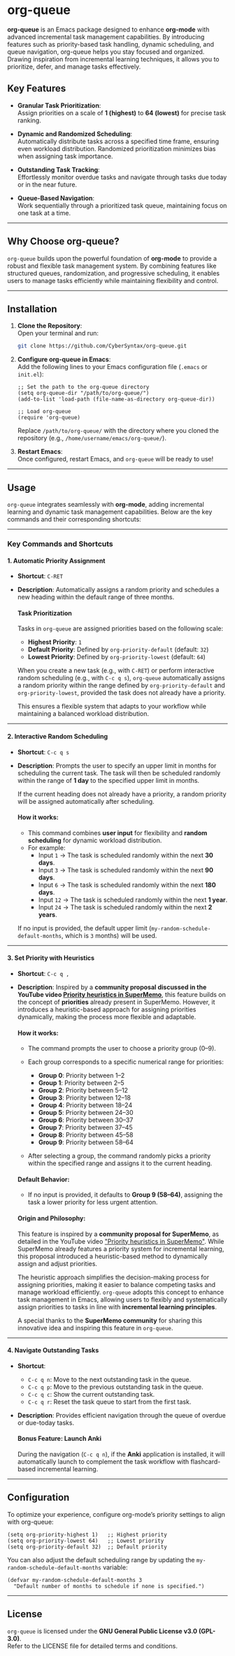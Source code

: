 # org-queue

**org-queue** is an Emacs package designed to enhance **org-mode** with advanced incremental task management capabilities. By introducing features such as priority-based task handling, dynamic scheduling, and queue navigation, org-queue helps you stay focused and organized. Drawing inspiration from incremental learning techniques, it allows you to prioritize, defer, and manage tasks effectively.

## Key Features

- **Granular Task Prioritization**:  
  Assign priorities on a scale of **1 (highest)** to **64 (lowest)** for precise task ranking.

- **Dynamic and Randomized Scheduling**:  
  Automatically distribute tasks across a specified time frame, ensuring even workload distribution. Randomized prioritization minimizes bias when assigning task importance.

- **Outstanding Task Tracking**:  
  Effortlessly monitor overdue tasks and navigate through tasks due today or in the near future.

- **Queue-Based Navigation**:  
  Work sequentially through a prioritized task queue, maintaining focus on one task at a time.

---

## Why Choose org-queue?

`org-queue` builds upon the powerful foundation of **org-mode** to provide a robust and flexible task management system. By combining features like structured queues, randomization, and progressive scheduling, it enables users to manage tasks efficiently while maintaining flexibility and control.

---

## Installation

1. **Clone the Repository**:  
   Open your terminal and run:  
   ```sh
   git clone https://github.com/CyberSyntax/org-queue.git
   ```

2. **Configure org-queue in Emacs**:  
   Add the following lines to your Emacs configuration file (`.emacs` or `init.el`):  
   ```emacs-lisp
   ;; Set the path to the org-queue directory
   (setq org-queue-dir "/path/to/org-queue/")
   (add-to-list 'load-path (file-name-as-directory org-queue-dir))

   ;; Load org-queue
   (require 'org-queue)
   ```  
   Replace `/path/to/org-queue/` with the directory where you cloned the repository (e.g., `/home/username/emacs/org-queue/`).

3. **Restart Emacs**:  
   Once configured, restart Emacs, and `org-queue` will be ready to use!

---

## Usage

`org-queue` integrates seamlessly with **org-mode**, adding incremental learning and dynamic task management capabilities. Below are the key commands and their corresponding shortcuts:

---

### Key Commands and Shortcuts

#### 1. **Automatic Priority Assignment**  
   - **Shortcut**: `C-RET`  
   - **Description**: Automatically assigns a random priority and schedules a new heading within the default range of three months.  

     #### Task Prioritization
     Tasks in `org-queue` are assigned priorities based on the following scale:  
     - **Highest Priority**: `1`  
     - **Default Priority**: Defined by `org-priority-default` (default: `32`)  
     - **Lowest Priority**: Defined by `org-priority-lowest` (default: `64`)  

     When you create a new task (e.g., with `C-RET`) or perform interactive random scheduling (e.g., with `C-c q s`), `org-queue` automatically assigns a random priority within the range defined by `org-priority-default` and `org-priority-lowest`, provided the task does not already have a priority.

     This ensures a flexible system that adapts to your workflow while maintaining a balanced workload distribution.

---

#### 2. **Interactive Random Scheduling**  
   - **Shortcut**: `C-c q s`  
   - **Description**: Prompts the user to specify an upper limit in months for scheduling the current task. The task will then be scheduled randomly within the range of **1 day** to the specified upper limit in months.  

     If the current heading does not already have a priority, a random priority will be assigned automatically after scheduling.

     #### How it works:
     - This command combines **user input** for flexibility and **random scheduling** for dynamic workload distribution.
     - For example:
       - Input `1` → The task is scheduled randomly within the next **30 days**.
       - Input `3` → The task is scheduled randomly within the next **90 days**.
       - Input `6` → The task is scheduled randomly within the next **180 days**.
       - Input `12` → The task is scheduled randomly within the next **1 year**.
       - Input `24` → The task is scheduled randomly within the next **2 years**.

     If no input is provided, the default upper limit (`my-random-schedule-default-months`, which is `3` months) will be used.

---

#### 3. **Set Priority with Heuristics**  
   - **Shortcut**: `C-c q ,`  
   - **Description**: Inspired by a **community proposal discussed in the YouTube video [Priority heuristics in SuperMemo](https://www.youtube.com/watch?v=OwV5HPKMrbg)**, this feature builds on the concept of **priorities** already present in SuperMemo. However, it introduces a heuristic-based approach for assigning priorities dynamically, making the process more flexible and adaptable.

     #### How it works:
     - The command prompts the user to choose a priority group (0–9).  
     - Each group corresponds to a specific numerical range for priorities:  
       - **Group 0**: Priority between 1–2  
       - **Group 1**: Priority between 2–5  
       - **Group 2**: Priority between 5–12  
       - **Group 3**: Priority between 12–18  
       - **Group 4**: Priority between 18–24  
       - **Group 5**: Priority between 24–30  
       - **Group 6**: Priority between 30–37  
       - **Group 7**: Priority between 37–45  
       - **Group 8**: Priority between 45–58  
       - **Group 9**: Priority between 58–64  

     - After selecting a group, the command randomly picks a priority within the specified range and assigns it to the current heading.

     #### Default Behavior:
     - If no input is provided, it defaults to **Group 9 (58–64)**, assigning the task a lower priority for less urgent attention.

     #### Origin and Philosophy:
     This feature is inspired by a **community proposal for SuperMemo**, as detailed in the YouTube video ["Priority heuristics in SuperMemo"](https://www.youtube.com/watch?v=OwV5HPKMrbg). While SuperMemo already features a priority system for incremental learning, this proposal introduced a heuristic-based method to dynamically assign and adjust priorities. 

     The heuristic approach simplifies the decision-making process for assigning priorities, making it easier to balance competing tasks and manage workload efficiently. `org-queue` adopts this concept to enhance task management in Emacs, allowing users to flexibly and systematically assign priorities to tasks in line with **incremental learning principles**.

     A special thanks to the **SuperMemo community** for sharing this innovative idea and inspiring this feature in `org-queue`.

---

#### 4. **Navigate Outstanding Tasks**  
   - **Shortcut**:  
     - `C-c q n`: Move to the next outstanding task in the queue.  
     - `C-c q p`: Move to the previous outstanding task in the queue.  
     - `C-c q c`: Show the current outstanding task.  
     - `C-c q r`: Reset the task queue to start from the first task.  

   - **Description**: Provides efficient navigation through the queue of overdue or due-today tasks.  

     #### Bonus Feature: Launch Anki
     During the navigation (`C-c q n`), if the **Anki** application is installed, it will automatically launch to complement the task workflow with flashcard-based incremental learning.

---

## Configuration

To optimize your experience, configure org-mode’s priority settings to align with org-queue:

```emacs-lisp
(setq org-priority-highest 1)   ;; Highest priority
(setq org-priority-lowest 64)   ;; Lowest priority
(setq org-priority-default 32)  ;; Default priority
```

You can also adjust the default scheduling range by updating the `my-random-schedule-default-months` variable:

```emacs-lisp
(defvar my-random-schedule-default-months 3
  "Default number of months to schedule if none is specified.")
```
---

## License

`org-queue` is licensed under the **GNU General Public License v3.0 (GPL-3.0)**.  
Refer to the LICENSE file for detailed terms and conditions.
